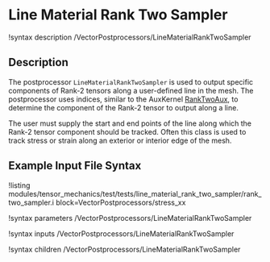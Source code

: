# Line Material Rank Two Sampler

!syntax description /VectorPostprocessors/LineMaterialRankTwoSampler

## Description

The postprocessor `LineMaterialRankTwoSampler` is used to output specific components of Rank-2 tensors along a user-defined line in the mesh.
The postprocessor uses indices, similar to the AuxKernel [RankTwoAux](/AuxKernels/tensor_mechanics/RankTwoAux.md), to determine the component of the Rank-2 tensor to output along a line.

The user must supply the start and end points of the line along which the Rank-2 tensor component should be tracked.
Often this class is used to track stress or strain along an exterior or interior edge of the mesh.

## Example Input File Syntax

!listing modules/tensor_mechanics/test/tests/line_material_rank_two_sampler/rank_two_sampler.i block=VectorPostprocessors/stress_xx

!syntax parameters /VectorPostprocessors/LineMaterialRankTwoSampler

!syntax inputs /VectorPostprocessors/LineMaterialRankTwoSampler

!syntax children /VectorPostprocessors/LineMaterialRankTwoSampler
